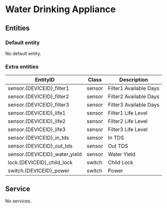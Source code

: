 # Water Drinking Appliance

## Entities
### Default entity
No default entity.

### Extra entities

EntityID | Class | Description
--- | --- | ---
sensor.{DEVICEID}_filter1 | sensor | Filter1 Available Days
sensor.{DEVICEID}_filter2 | sensor | Filter2 Available Days
sensor.{DEVICEID}_filter3 | sensor | Filter3 Available Days
sensor.{DEVICEID}_life1 | sensor | Filter1 Life Level
sensor.{DEVICEID}_life2 | sensor | Filter2 Life Level
sensor.{DEVICEID}_life3 | sensor | Filter3 Life Level
sensor.{DEVICEID}_in_tds | sensor | In TDS
sensor.{DEVICEID}_out_tds | sensor | Out TDS
sensor.{DEVICEID}_water_yield | sensor | Water Yield
lock.{DEVICEID}_child_lock | switch | Child Lock
switch.{DEVICEID}_power | switch | Power

## Service
No services.